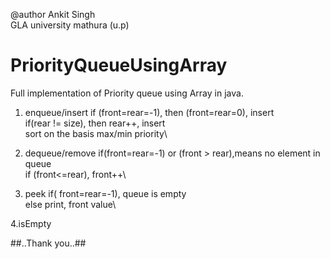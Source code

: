 @author Ankit Singh\
GLA university mathura (u.p)
# PriorityQueueUsingArray
Full implementation of Priority queue using Array in java.

1. enqueue/insert
if (front=rear=-1), then (front=rear=0), insert\
if(rear != size), then rear++, insert\
sort on the basis max/min priority\

2. dequeue/remove
if(front=rear=-1) or (front > rear),means no element in queue\
if (front<=rear), front++\

3. peek
if( front=rear=-1), queue is empty\
else print, front value\

4.isEmpty

##..Thank you..##
